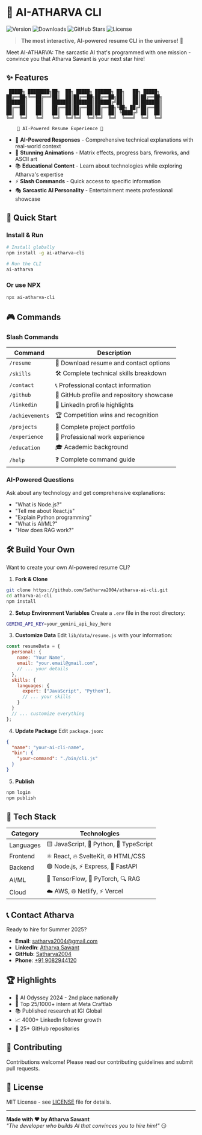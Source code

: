 # 🤖 AI-ATHARVA CLI

![Version](https://img.shields.io/npm/v/ai-atharva-cli?style=for-the-badge&logo=npm&color=red)
![Downloads](https://img.shields.io/npm/dt/ai-atharva-cli?style=for-the-badge&logo=npm&color=blue)
![GitHub Stars](https://img.shields.io/github/stars/Satharva2004/atharva-ai-cli?style=for-the-badge&logo=github&color=yellow)
![License](https://img.shields.io/github/license/Satharva2004/atharva-ai-cli?style=for-the-badge&color=green)

> **The most interactive, AI-powered resume CLI in the universe!** 🚀

Meet AI-ATHARVA: The sarcastic AI that's programmed with one mission - convince you that Atharva Sawant is your next star hire!

## ✨ Features

```
 █████╗ ████████╗██╗  ██╗ █████╗ ██████╗ ██╗   ██╗ █████╗ 
██╔══██╗╚══██╔══╝██║  ██║██╔══██╗██╔══██╗██║   ██║██╔══██╗
███████║   ██║   ███████║███████║██████╔╝██║   ██║███████║
██╔══██║   ██║   ██╔══██║██╔══██║██╔══██╗╚██╗ ██╔╝██╔══██║
██║  ██║   ██║   ██║  ██║██║  ██║██║  ██║ ╚████╔╝ ██║  ██║
╚═╝  ╚═╝   ╚═╝   ╚═╝  ╚═╝╚═╝  ╚═╝╚═╝  ╚═╝  ╚═══╝  ╚═╝  ╚═╝

    🎯 AI-Powered Resume Experience 🎯
```

- 🤖 **AI-Powered Responses** - Comprehensive technical explanations with real-world context
- 🎨 **Stunning Animations** - Matrix effects, progress bars, fireworks, and ASCII art
- 📚 **Educational Content** - Learn about technologies while exploring Atharva's expertise
- ⚡ **Slash Commands** - Quick access to specific information
- 🎭 **Sarcastic AI Personality** - Entertainment meets professional showcase

## 🚀 Quick Start

### Install & Run
```bash
# Install globally
npm install -g ai-atharva-cli

# Run the CLI
ai-atharva
```

### Or use NPX
```bash
npx ai-atharva-cli
```

## 🎮 Commands

### Slash Commands
| Command | Description |
|---------|-------------|
| `/resume` | 📄 Download resume and contact options |
| `/skills` | 🛠️ Complete technical skills breakdown |
| `/contact` | 📞 Professional contact information |
| `/github` | 🐙 GitHub profile and repository showcase |
| `/linkedin` | 💼 LinkedIn profile highlights |
| `/achievements` | 🏆 Competition wins and recognition |
| `/projects` | 🚀 Complete project portfolio |
| `/experience` | 💼 Professional work experience |
| `/education` | 🎓 Academic background |
| `/help` | ❓ Complete command guide |

### AI-Powered Questions
Ask about any technology and get comprehensive explanations:
- "What is Node.js?"
- "Tell me about React.js"
- "Explain Python programming"
- "What is AI/ML?"
- "How does RAG work?"

## 🛠️ Build Your Own

Want to create your own AI-powered resume CLI?

1. **Fork & Clone**
```bash
git clone https://github.com/Satharva2004/atharva-ai-cli.git
cd atharva-ai-cli
npm install
```

2. **Setup Environment Variables**
Create a `.env` file in the root directory:
```bash
GEMINI_API_KEY=your_gemini_api_key_here
```

3. **Customize Data**
Edit `lib/data/resume.js` with your information:
```javascript
const resumeData = {
  personal: {
    name: "Your Name",
    email: "your.email@gmail.com",
    // ... your details
  },
  skills: {
    languages: {
      expert: ["JavaScript", "Python"],
      // ... your skills
    }
  }
  // ... customize everything
};
```

4. **Update Package**
Edit `package.json`:
```json
{
  "name": "your-ai-cli-name",
  "bin": {
    "your-command": "./bin/cli.js"
  }
}
```

5. **Publish**
```bash
npm login
npm publish
```

## 🎯 Tech Stack

| Category | Technologies |
|----------|-------------|
| Languages | 🟨 JavaScript, 🐍 Python, 🔷 TypeScript |
| Frontend | ⚛️ React, 🔥 SvelteKit, 🌐 HTML/CSS |
| Backend | 🟢 Node.js, ⚡ Express, 🚀 FastAPI |
| AI/ML | 🤖 TensorFlow, 🧠 PyTorch, 🔍 RAG |
| Cloud | ☁️ AWS, 🌐 Netlify, ⚡ Vercel |

## 📞 Contact Atharva

Ready to hire for Summer 2025?

- **Email**: [satharva2004@gmail.com](mailto:satharva2004@gmail.com)
- **LinkedIn**: [Atharva Sawant](https://www.linkedin.com/in/satharva2004/)
- **GitHub**: [Satharva2004](https://github.com/Satharva2004)
- **Phone**: [+91 9082944120](tel:+919082944120)

## 🏆 Highlights

- 🥈 AI Odyssey 2024 - 2nd place nationally
- 👑 Top 25/1000+ intern at Meta Craftlab
- 📚 Published research at IGI Global
- 📈 4000+ LinkedIn follower growth
- 🚀 25+ GitHub repositories

## 🤝 Contributing

Contributions welcome! Please read our contributing guidelines and submit pull requests.

## 📄 License

MIT License - see [LICENSE](LICENSE) file for details.

---

**Made with ❤️ by Atharva Sawant**  
*"The developer who builds AI that convinces you to hire him!"* 😏

